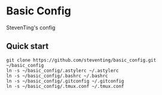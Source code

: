 Basic Config
=====

StevenTing's config


Quick start
-----------

```
git clone https://github.com/steventing/basic_config.git ~/basic_config
ln -s ~/basic_config/.astylerc ~/.astylerc
ln -s ~/basic_config/.bashrc ~/.bashrc
ln -s ~/basic_config/.gitconfig ~/.gitconfig
ln -s ~/basic_config/.tmux.conf ~/.tmux.conf
```
